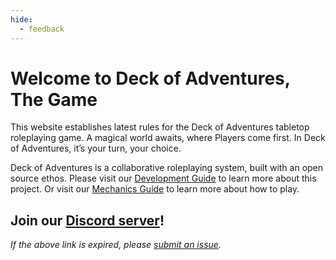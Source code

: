 ```yaml
---
hide:
  - feedback
---
```


# Welcome to Deck of Adventures, The Game

This website establishes latest rules for the Deck of Adventures tabletop
roleplaying game. A magical world awaits, where Players come first. In Deck of
Adventures, it’s your turn, your choice.

Deck of Adventures is a collaborative roleplaying system, built with an open source
ethos. Please visit our
[Development Guide](/2_Development/01_Community/) to learn more about this project. Or
visit our [Mechanics Guide](1_Mechanics/01_PlayerGuide_Full.md) to learn more about how
to play.

## Join our [Discord server](https://discord.gg/dk6RfWgPHF)!

*If the above link is expired, please
[submit an issue](https://github.com/DeckofAdventures/TheGame/issues/new?assignees=&labels=bug&template=bug_report.md&title=Expired%20Discord%20Link!).*
